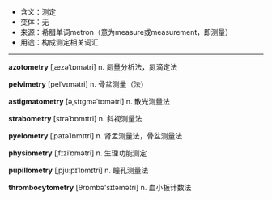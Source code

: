 - <span class="definition">含义：测定</span>
- <span class="definition">变体：无</span>
- <span class="definition">来源：希腊单词metron（意为measure或measurement，即测量）</span>
- <span class="definition">用途：构成测定相关词汇</span>

---

<span class="vocabulary">**azotometry**</span> [ˌæzəˈtɒmәtri] n. 氮量分析法，氮滴定法

<span class="vocabulary">**pelvimetry**</span> [pelˈvɪmәtri] n. 骨盆测量（法）

<span class="vocabulary">**astigmatometry**</span> [əˌstɪgməˈtɒmәtri] n. 散光测量法

<span class="vocabulary">**strabometry**</span> [strəˈbɒmɪtri] n. 斜视测量法

<span class="vocabulary">**pyelometry**</span> [ˌpaɪəˈlɒmɪtri] n. 肾盂测量法，骨盆测量法

<span class="vocabulary">**physiometry**</span> [ˌfɪziˈɒmәtri] n. 生理功能测定

<span class="vocabulary">**pupillometry**</span> [ˌpju:pɪˈlɒmɪtri] n. 瞳孔测量法

<span class="vocabulary">**thrombocytometry**</span> [θrɒmbə'sɪtəmәtri] n. 血小板计数法


